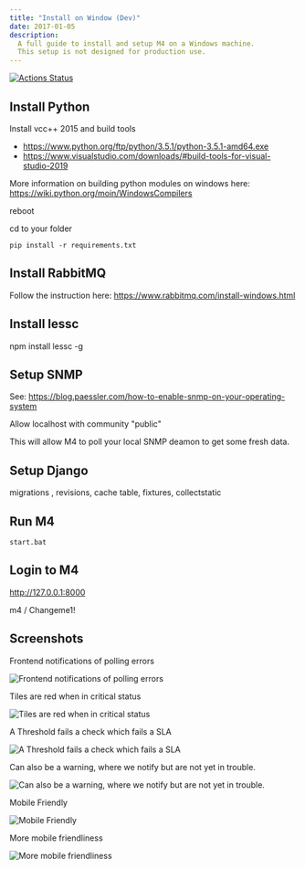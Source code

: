 ```yaml
---
title: "Install on Window (Dev)"
date: 2017-01-05
description:
  A full guide to install and setup M4 on a Windows machine.
  This setup is not designed for production use.
---
```


[![Actions Status](https://github.com/dgagnon/m4system/workflows/M4%20Unit%20Test/badge.svg)](https://github.com/dgagnon/m4system/actions)


## Install Python

Install vcc++ 2015 and build tools
- https://www.python.org/ftp/python/3.5.1/python-3.5.1-amd64.exe
- https://www.visualstudio.com/downloads/#build-tools-for-visual-studio-2019

More information on building python modules on windows here: https://wiki.python.org/moin/WindowsCompilers

reboot

cd to your folder

```
pip install -r requirements.txt
```

## Install RabbitMQ

Follow the instruction here: https://www.rabbitmq.com/install-windows.html

## Install lessc

npm install lessc -g

## Setup SNMP

See: https://blog.paessler.com/how-to-enable-snmp-on-your-operating-system

Allow localhost with community "public"

This will allow M4 to poll your local SNMP deamon to get some fresh data.


## Setup Django

migrations , revisions, cache table, fixtures, collectstatic

## Run M4

```
start.bat
```

## Login to M4

http://127.0.0.1:8000

m4 / Changeme1!


## Screenshots

Frontend notifications of polling errors

![Frontend notifications of polling errors](https://github.com/dgagnon/M4-Website/blob/master/content/en/m4%20screenshot%201.png)

Tiles are red when in critical status

![Tiles are red when in critical status](https://github.com/dgagnon/M4-Website/blob/master/content/en/m4%20screenshot%202.PNG)

A Threshold fails a check which fails a SLA

![A Threshold fails a check which fails a SLA](https://github.com/dgagnon/M4-Website/blob/master/content/en/m4%20screenshot%203.PNG)

Can also be a warning, where we notify but are not yet in trouble.

![Can also be a warning, where we notify but are not yet in trouble.](https://github.com/dgagnon/M4-Website/blob/master/content/en/m4%20screenshot4.PNG)

Mobile Friendly

![Mobile Friendly](https://github.com/dgagnon/M4-Website/blob/master/content/en/m4%20screenshot5.PNG)

More mobile friendliness

![More mobile friendliness](https://github.com/dgagnon/M4-Website/blob/master/content/en/m4%20screenshot6.PNG)
